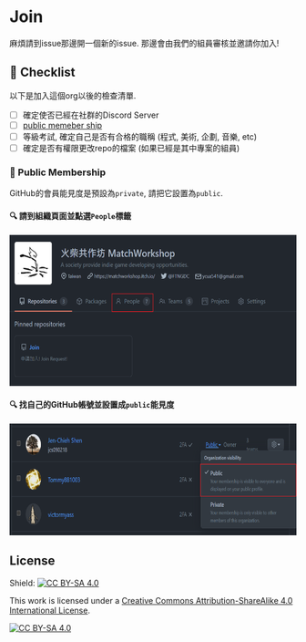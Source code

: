 # Join

麻煩請到issue那邊開一個新的issue. 那邊會由我們的組員審核並邀請你加入!

## :pencil: Checklist

以下是加入這個org以後的檢查清單.

- [ ] 確定使否已經在社群的Discord Server
- [ ] [public memeber ship](#public-membership)
- [ ] 等級考試, 確定自己是否有合格的職稱 (程式, 美術, 企劃, 音樂, etc)
- [ ] 確定是否有權限更改repo的檔案 (如果已經是其中專案的組員)

### :busts_in_silhouette: Public Membership

GitHub的會員能見度是預設為`private`, 請把它設置為`public`.

#### :mag: 請到組織頁面並點選`People`標籤

<p>
<img src="./etc/public-membership/people.png" width="577" height="265">
</p>

#### :mag: 找自己的GitHub帳號並設置成`public`能見度

<p>
<img src="./etc/public-membership/public.png" width="692" height="196">
</p>

## License

Shield: [![CC BY-SA 4.0][cc-by-sa-shield]][cc-by-sa]

This work is licensed under a
[Creative Commons Attribution-ShareAlike 4.0 International License][cc-by-sa].

[![CC BY-SA 4.0][cc-by-sa-image]][cc-by-sa]

[cc-by-sa]: http://creativecommons.org/licenses/by-sa/4.0/
[cc-by-sa-image]: https://licensebuttons.net/l/by-sa/4.0/88x31.png
[cc-by-sa-shield]: https://img.shields.io/badge/License-CC%20BY--SA%204.0-lightgrey.svg
